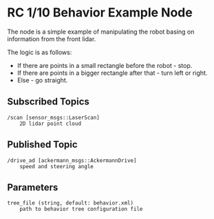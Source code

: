 # RC 1/10 Behavior Example Node

The node is a simple example of manipulating the robot basing on information from the front lidar.

The logic is as follows:
* If there are points in a small rectangle before the robot - stop.
* If there are points in a bigger rectangle after that - turn left or right.
* Else - go straight.

## Subscribed Topics

```
/scan [sensor_msgs::LaserScan]
    2D lidar point cloud
```

## Published Topic

```
/drive_ad [ackermann_msgs::AckermannDrive]
    speed and steering angle
```

## Parameters

```
tree_file (string, default: behavior.xml)
    path to behavior tree configuration file
```
